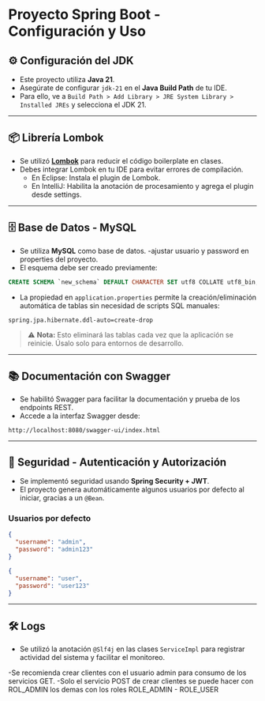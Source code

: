 # Proyecto Spring Boot - Configuración y Uso

## ⚙️ Configuración del JDK

- Este proyecto utiliza **Java 21**.  
- Asegúrate de configurar `jdk-21` en el **Java Build Path** de tu IDE.
- Para ello, ve a `Build Path > Add Library > JRE System Library > Installed JREs` y selecciona el JDK 21.

---

## 📦 Librería Lombok

- Se utilizó **[Lombok](https://projectlombok.org/)** para reducir el código boilerplate en clases.
- Debes integrar Lombok en tu IDE para evitar errores de compilación.
  - En Eclipse: Instala el plugin de Lombok.
  - En IntelliJ: Habilita la anotación de procesamiento y agrega el plugin desde settings.

---

## 🗄️ Base de Datos - MySQL

- Se utiliza **MySQL** como base de datos.
-ajustar usuario y password en properties del proyecto.
- El esquema debe ser creado previamente:

```sql
CREATE SCHEMA `new_schema` DEFAULT CHARACTER SET utf8 COLLATE utf8_bin;
```

- La propiedad en `application.properties` permite la creación/eliminación automática de tablas sin necesidad de scripts SQL manuales:

```properties
spring.jpa.hibernate.ddl-auto=create-drop
```

> ⚠️ **Nota:** Esto eliminará las tablas cada vez que la aplicación se reinicie. Úsalo solo para entornos de desarrollo.

---

## 📚 Documentación con Swagger

- Se habilitó Swagger para facilitar la documentación y prueba de los endpoints REST.
- Accede a la interfaz Swagger desde:

```
http://localhost:8080/swagger-ui/index.html
```

---

## 🔐 Seguridad - Autenticación y Autorización

- Se implementó seguridad usando **Spring Security + JWT**.
- El proyecto genera automáticamente algunos usuarios por defecto al iniciar, gracias a un `@Bean`.

### Usuarios por defecto

```json
{
  "username": "admin",
  "password": "admin123"
}
```

```json
{
  "username": "user",
  "password": "user123"
}
```

---

## 🛠️ Logs

- Se utilizó la anotación `@Slf4j` en las clases `ServiceImpl` para registrar actividad del sistema y facilitar el monitoreo.

-Se recomienda crear clientes con el usuario admin para consumo de los servicios GET.
-Solo el servicio POST de crear clientes se puede hacer con ROL_ADMIN los demas con los roles ROLE_ADMIN - ROLE_USER

